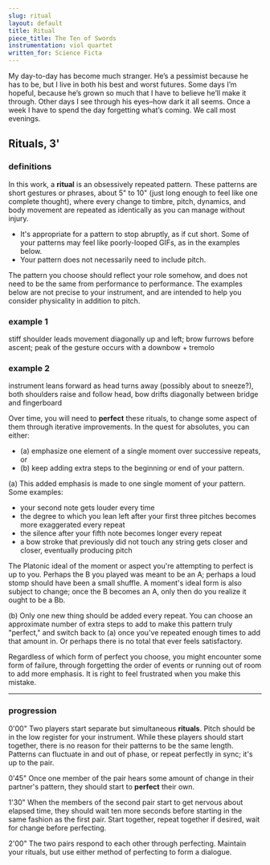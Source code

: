```yaml
---
slug: ritual
layout: default
title: Ritual
piece_title: The Ten of Swords
instrumentation: viol quartet
written_for: Science Ficta
---
```


<div class="main-text narrative" markdown="1">
My day-to-day has become much stranger. He’s a pessimist because he has to be, but I live in both his best and worst futures. Some days I’m hopeful, because he’s grown so much that I have to believe he’ll make it through. Other days I see through his eyes–how dark it all seems. Once a week I have to spend the day forgetting what’s coming. We call most evenings.
</div>

## Rituals, 3'

<div class="main-text" markdown="1">

### definitions

In this work, a **ritual** is an obsessively repeated pattern. These patterns are short gestures or phrases, about 5" to 10" (just long enough to feel like one complete thought), where every change to timbre, pitch, dynamics, and body movement are repeated as identically as you can manage without injury.

* It's appropriate for a pattern to stop abruptly, as if cut short. Some of your patterns may feel like poorly-looped GIFs, as in the examples below.
* Your pattern does not necessarily need to include pitch.

The pattern you choose should reflect your role somehow, and does not need to be the same from performance to performance. The examples below are not precise to your instrument, and are intended to help you consider physicality in addition to pitch.
</div>

<div class="ex-gif a"></div>
<div class="ex-svg a">
	<h3>example 1</h3>
	<p>stiff shoulder leads movement diagonally up and left; brow furrows before ascent; peak of the gesture occurs with a downbow + tremolo</p>
	<!-- <object type="image/svg+xml" data="assets/svg/ritual-1a.svg"></object> -->
</div>
<div class="ex-gif b"></div>
<div class="ex-svg b">
	<h3>example 2</h3>
	<p>instrument leans forward as head turns away (possibly about to sneeze?), both shoulders raise and follow head, bow drifts diagonally between bridge and fingerboard</p>
	<!-- <object type="image/svg+xml" data="assets/svg/ritual-2a.svg"></object> -->
</div>

<div class="main-text" markdown="1">

Over time, you will need to **perfect** these rituals, to change some aspect of them through iterative improvements. In the quest for absolutes, you can either:

* (a) emphasize one element of a single moment over successive repeats, or
* (b) keep adding extra steps to the beginning or end of your pattern.

(a) This added emphasis is made to one single moment of your pattern. Some examples:

* your second note gets louder every time
* the degree to which you lean left after your first three pitches becomes more exaggerated every repeat
* the silence after your fifth note becomes longer every repeat
* a bow stroke that previously did not touch any string gets closer and closer, eventually producing pitch

The Platonic ideal of the moment or aspect you're attempting to perfect is up to you. Perhaps the B you played was meant to be an A; perhaps a loud stomp should have been a small shuffle. A moment's ideal form is also subject to change; once the B becomes an A, only then do you realize it ought to be a Bb.

(b) Only one new thing should be added every repeat. You can choose an approximate number of extra steps to add to make this pattern truly "perfect," and switch back to (a) once you've repeated enough times to add that amount in. Or perhaps there is no total that ever feels satisfactory.

Regardless of which form of perfect you choose, you might encounter some form of failure, through forgetting the order of events or running out of room to add more emphasis. <span class="weep">It is right to feel frustrated when you make this mistake.</span>

---

</div>

<!-- <div class="break-svg" markdown=1> -->
<!-- </div> -->

<div class="main-text" markdown=1>


### progression

<span class="time">0'00"</span>
Two players start separate but simultaneous **rituals**. Pitch should be in the low register for your instrument. While these players should start together, there is no reason for their patterns to be the same length. Patterns can fluctuate in and out of phase, or repeat perfectly in sync; it's up to the pair.

<span class="time">0'45"</span>
Once one member of the pair <span>hears some amount of change</span> in their partner's pattern, they should start to **perfect** their own.

<span class="time">1'30"</span>
When the members of the second pair <span>start to get nervous about elapsed time</span>, they should wait ten more seconds before starting in the same fashion as the first pair. Start together, repeat together if desired, wait for change before perfecting.

<span class="time">2'00"</span>
The two pairs respond to each other through perfecting. Maintain your rituals, but use either method of perfecting to form a dialogue.

</div>
<!-- 
- something other than 5" for the silence: think about actual times!!!
- 2" rituals. "A ritual is a short gesture, phrase, in which every change etc etc." Define the thing. "Examples of rituals below": Make it clear what a ritual is!
- "as you repeat, choose one aspect to perfect as you repeat, one thing that gets more clear, drastic, destructive, or other." Make one thing more exponential. Choose one aspect to focus on, one "moment" in time, such as, "more clear" is confusing, "more noticeable."
- Fuss around with this whole block a little more!
- something between looking natural and looking mechanical: the gestures you produce should be related to the sound you're making

is it a musical unfolding, how does that change the energy of the musicians?

- physical producing the musical, rather than the other way around
- if we're collectively obsessive, how is that different than being obsessive alone? tribalism?
- obsession: there's a depth we can achieve here, which can be useful, or can be very bad. what are the pros/cons of obsessing, what can this touch on? what are the complexities of that? you hit depth, but also go crazy? blindedness of being so inside of something that you can't see outside of it.
- what someone else sees as beautiful?

rituals: do one thing a lot. pick a wide pitch range?

breaking: stop everything, occasionally, either for complete silence or to play one of the melodic fragments

numbing: choose one thing to remove from your pattern, or stop moving some parts of your body
forgetting: as you were
remembering: stop what you're doing
deferring: play one of the melodic fragments

together: move toward unison. sporadic shorter rituals that die out after X repeats

 -->


